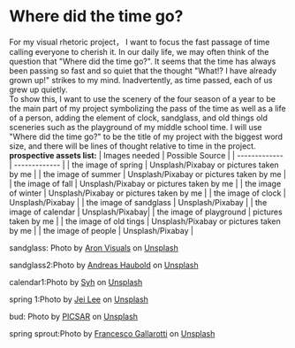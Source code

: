 # Where did the time go?  
For my visual rhetoric project， I want to focus the fast passage of time calling everyone to cherish it. In our daily life, we may often think of the question that "Where did the time go?". It seems that the time has always been passing so fast and so quiet that the thought "What!? I have already grown up!" strikes to my mind. Inadvertently, as time passed, each of us grew up quietly.  
To show this, I want to use the scenery of the four season of a year to be the main part of my project symbolizing the pass of the time as well as a life of a person, adding the element of clock, sandglass, and old things old sceneries such as the playground of my middle school time. I will use "Where did the time go?" to be the title of my project with the biggest word size, and there will be lines of thought relative to time in the project.
**prospective assets list:**
| Images needed   | Possible Source |
| ------------- | ------------- |
| the image of spring  | Unsplash/Pixabay or pictures taken by me |
| the image of summer  | Unsplash/Pixabay or pictures taken by me |
| the image of fall  | Unsplash/Pixabay or pictures taken by me |
| the image of winter  | Unsplash/Pixabay or pictures taken by me |
| the image of clock  | Unsplash/Pixabay |
| the image of sandglass  | Unsplash/Pixabay |
| the image of calendar  | Unsplash/Pixabay|
| the image of playground  |  pictures taken by me |
| the image of old tings  | Unsplash/Pixabay or pictures taken by me |
| the image of people  | Unsplash/Pixabay |

sandglass: Photo by <a href="https://unsplash.com/@aronvisuals?utm_content=creditCopyText&utm_medium=referral&utm_source=unsplash">Aron Visuals</a> on <a href="https://unsplash.com/photos/selective-focus-photo-of-brown-and-blue-hourglass-on-stones-BXOXnQ26B7o?utm_content=creditCopyText&utm_medium=referral&utm_source=unsplash">Unsplash</a>  
      
sandglass2:Photo by <a href="https://unsplash.com/@andreas_haubold?utm_content=creditCopyText&utm_medium=referral&utm_source=unsplash">Andreas Haubold</a> on <a href="https://unsplash.com/photos/an-hourglass-sitting-on-top-of-a-checkered-table-3SD_BwzTAas?utm_content=creditCopyText&utm_medium=referral&utm_source=unsplash">Unsplash</a>  

calendar1:Photo by <a href="https://unsplash.com/@sarch?utm_content=creditCopyText&utm_medium=referral&utm_source=unsplash">Syh</a> on <a href="https://unsplash.com/photos/white-and-black-polka-dot-gift-box-on-white-textile-wxSH2vo0si8?utm_content=creditCopyText&utm_medium=referral&utm_source=unsplash">Unsplash</a>  

spring 1:Photo by <a href="https://unsplash.com/@babybluecat?utm_content=creditCopyText&utm_medium=referral&utm_source=unsplash">Jei Lee</a> on <a href="https://unsplash.com/photos/pink-flowers-in-tilt-shift-lens-0lL6Sox7n1Y?utm_content=creditCopyText&utm_medium=referral&utm_source=unsplash">Unsplash</a>

bud: Photo by <a href="https://unsplash.com/@picsar_rovshan?utm_content=creditCopyText&utm_medium=referral&utm_source=unsplash">PICSAR</a> on <a href="https://unsplash.com/photos/white-flower-in-green-grass-fjcMgswH_Ow?utm_content=creditCopyText&utm_medium=referral&utm_source=unsplash">Unsplash</a>

spring sprout:Photo by <a href="https://unsplash.com/@gallarotti?utm_content=creditCopyText&utm_medium=referral&utm_source=unsplash">Francesco Gallarotti</a> on <a href="https://unsplash.com/photos/green-plants-on-soil-ruQHpukrN7c?utm_content=creditCopyText&utm_medium=referral&utm_source=unsplash">Unsplash</a>
      
      
      
